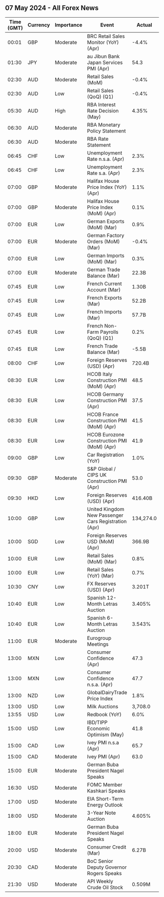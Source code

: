 ## 07 May 2024 - All Forex News

| Time (GMT) | Currency | Importance | Event | Actual | Forecast | Previous |
|------|----------|------------|-------|--------|----------|----------|
| 00:01 | GBP | Moderate | BRC Retail Sales Monitor (YoY) (Apr) | -4.4% | 1.6% | 3.2% |
| 01:30 | JPY | Moderate | au Jibun Bank Japan Services PMI (Apr) | 54.3 | 54.6 | 54.1 |
| 02:30 | AUD | Moderate | Retail Sales (MoM) | -0.4% | -0.2% | 0.2% |
| 02:30 | AUD | Low | Retail Sales (QoQ) (Q1) | -0.4% |  | 0.4% |
| 05:30 | AUD | High | RBA Interest Rate Decision (May) | 4.35% | 4.35% | 4.35% |
| 06:30 | AUD | Moderate | RBA Monetary Policy Statement |  |  |  |
| 06:30 | AUD | Moderate | RBA Rate Statement |  |  |  |
| 06:45 | CHF | Low | Unemployment Rate n.s.a. (Apr) | 2.3% |  | 2.4% |
| 06:45 | CHF | Low | Unemployment Rate s.a. (Apr) | 2.3% | 2.3% | 2.3% |
| 07:00 | GBP | Moderate | Halifax House Price Index (YoY) (Apr) | 1.1% |  | 0.4% |
| 07:00 | GBP | Moderate | Halifax House Price Index (MoM) (Apr) | 0.1% | 0.2% | -0.9% |
| 07:00 | EUR | Low | German Exports (MoM) (Mar) | 0.9% | 0.4% | -1.6% |
| 07:00 | EUR | Moderate | German Factory Orders (MoM) (Mar) | -0.4% | 0.4% | -0.8% |
| 07:00 | EUR | Low | German Imports (MoM) (Mar) | 0.3% | -1.0% | 3.0% |
| 07:00 | EUR | Moderate | German Trade Balance (Mar) | 22.3B | 22.4B | 21.4B |
| 07:45 | EUR | Low | French Current Account (Mar) | 1.30B |  | 0.30B |
| 07:45 | EUR | Low | French Exports (Mar) | 52.2B |  | 50.8B |
| 07:45 | EUR | Low | French Imports (Mar) | 57.7B |  | 56.4B |
| 07:45 | EUR | Low | French Non-Farm Payrolls (QoQ) (Q1) | 0.2% | 0.0% | 0.0% |
| 07:45 | EUR | Low | French Trade Balance (Mar) | -5.5B | -5.0B | -5.6B |
| 08:00 | CHF | Low | Foreign Reserves (USD) (Apr) | 720.4B |  | 715.6B |
| 08:30 | EUR | Low | HCOB Italy Construction PMI (MoM) (Apr) | 48.5 |  | 50.3 |
| 08:30 | EUR | Low | HCOB Germany Construction PMI (Apr) | 37.5 |  | 38.3 |
| 08:30 | EUR | Low | HCOB France Construction PMI (MoM) (Apr) | 41.5 |  | 41.0 |
| 08:30 | EUR | Low | HCOB Eurozone Construction PMI (MoM) (Apr) | 41.9 |  | 42.4 |
| 09:00 | GBP | Low | Car Registration (YoY) | 1.0% |  | 10.4% |
| 09:30 | GBP | Moderate | S&P Global / CIPS UK Construction PMI (Apr) | 53.0 | 50.4 | 50.2 |
| 09:30 | HKD | Low | Foreign Reserves (USD) (Apr) | 416.40B |  | 423.50B |
| 10:00 | GBP | Low | United Kingdom New Passenger Cars Registration (Apr) | 134,274.0 |  | 317,786.0 |
| 10:00 | SGD | Low | Foreign Reserves USD (MoM) (Apr) | 366.9B |  | 368.5B |
| 10:00 | EUR | Low | Retail Sales (MoM) (Mar) | 0.8% | 0.6% | -0.3% |
| 10:00 | EUR | Low | Retail Sales (YoY) (Mar) | 0.7% |  | -0.5% |
| 10:30 | CNY | Low | FX Reserves (USD) (Apr) | 3.201T | 3.230T | 3.246T |
| 10:40 | EUR | Low | Spanish 12-Month Letras Auction | 3.405% |  | 3.423% |
| 10:40 | EUR | Low | Spanish 6-Month Letras Auction | 3.543% |  | 3.621% |
| 11:00 | EUR | Moderate | Eurogroup Meetings |  |  |  |
| 13:00 | MXN | Low | Consumer Confidence (Apr) | 47.3 |  | 47.3 |
| 13:00 | MXN | Low | Consumer Confidence n.s.a. (Apr) | 47.7 |  | 47.4 |
| 13:00 | NZD | Low | GlobalDairyTrade Price Index | 1.8% |  | 0.1% |
| 13:00 | USD | Low | Milk Auctions | 3,708.0 |  | 3,590.0 |
| 13:55 | USD | Low | Redbook (YoY) | 6.0% |  | 5.5% |
| 15:00 | USD | Low | IBD/TIPP Economic Optimism (May) | 41.8 | 44.1 | 43.2 |
| 15:00 | CAD | Low | Ivey PMI n.s.a (Apr) | 65.7 |  | 63.0 |
| 15:00 | CAD | Moderate | Ivey PMI (Apr) | 63.0 | 58.1 | 57.5 |
| 15:00 | EUR | Moderate | German Buba President Nagel Speaks |  |  |  |
| 16:30 | USD | Moderate | FOMC Member Kashkari Speaks |  |  |  |
| 17:00 | USD | Moderate | EIA Short-Term Energy Outlook |  |  |  |
| 18:00 | USD | Moderate | 3-Year Note Auction | 4.605% |  | 4.548% |
| 18:00 | EUR | Moderate | German Buba President Nagel Speaks |  |  |  |
| 20:00 | USD | Moderate | Consumer Credit (Mar) | 6.27B | 14.80B | 15.02B |
| 20:30 | CAD | Moderate | BoC Senior Deputy Governor Rogers Speaks |  |  |  |
| 21:30 | USD | Moderate | API Weekly Crude Oil Stock | 0.509M | -1.430M | 4.906M |

